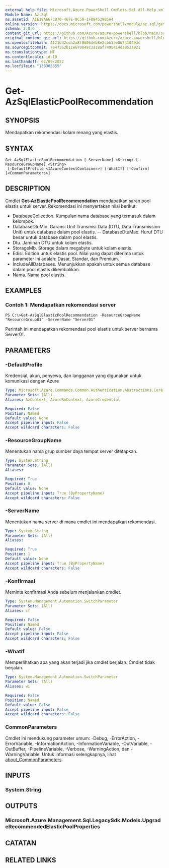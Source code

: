 ```yaml
---
external help file: Microsoft.Azure.PowerShell.Cmdlets.Sql.dll-Help.xml
Module Name: Az.Sql
ms.assetid: A1E19A66-CD70-467E-8C59-1F88453905A4
online version: https://docs.microsoft.com/powershell/module/az.sql/get-azsqlelasticpoolrecommendation
schema: 2.0.0
content_git_url: https://github.com/Azure/azure-powershell/blob/main/src/Sql/Sql/help/Get-AzSqlElasticPoolRecommendation.md
original_content_git_url: https://github.com/Azure/azure-powershell/blob/main/src/Sql/Sql/help/Get-AzSqlElasticPoolRecommendation.md
ms.openlocfilehash: 4121bd2cda2a8f0606deb8e2cbb3ae062410493c
ms.sourcegitcommit: 7e47562b11e670049c3a18af7498414da853a921
ms.translationtype: MT
ms.contentlocale: id-ID
ms.lasthandoff: 02/09/2022
ms.locfileid: "138305355"
---
```

# Get-AzSqlElasticPoolRecommendation

## SYNOPSIS
Mendapatkan rekomendasi kolam renang yang elastis.

## SYNTAX

```
Get-AzSqlElasticPoolRecommendation [-ServerName] <String> [-ResourceGroupName] <String>
 [-DefaultProfile <IAzureContextContainer>] [-WhatIf] [-Confirm] [<CommonParameters>]
```

## DESCRIPTION
Cmdlet **Get-AzElasticPoolRecommendation** mendapatkan saran pool elastis untuk server.
Rekomendasi ini menyertakan nilai berikut:
- DatabaseCollection. Kumpulan nama database yang termasuk dalam kelompok. 
- DatabaseDtuMin. Garansi Unit Transmisi Data (DTU, Data Transmission Unit) untuk database dalam pool elastis. 
 -- DatabaseDtuMax. Huruf DTU besar untuk database dalam pool elastis. 
- Dtu. Jaminan DTU untuk kolam elastis. 
- StorageMb. Storage dalam megabyte untuk kolam elastis. 
- Edisi. Edition untuk elastis pool. Nilai yang dapat diterima untuk parameter ini adalah: Dasar, Standar, dan Premium. 
- IncludeAllDatabases. Menunjukkan apakah untuk semua database dalam pool elastis dikembalikan. 
- Nama. Nama pool elastis.

## EXAMPLES

### Contoh 1: Mendapatkan rekomendasi server
```
PS C:\>Get-AzSqlElasticPoolRecommendation -ResourceGroupName "ResourceGroup01" -ServerName "Server01"
```

Perintah ini mendapatkan rekomendasi pool elastis untuk server bernama Server01.

## PARAMETERS

### -DefaultProfile
Kredensial, akun, penyewa, dan langganan yang digunakan untuk komunikasi dengan Azure

```yaml
Type: Microsoft.Azure.Commands.Common.Authentication.Abstractions.Core.IAzureContextContainer
Parameter Sets: (All)
Aliases: AzContext, AzureRmContext, AzureCredential

Required: False
Position: Named
Default value: None
Accept pipeline input: False
Accept wildcard characters: False
```

### -ResourceGroupName
Menentukan nama grup sumber daya tempat server ditetapkan.

```yaml
Type: System.String
Parameter Sets: (All)
Aliases:

Required: True
Position: 0
Default value: None
Accept pipeline input: True (ByPropertyName)
Accept wildcard characters: False
```

### -ServerName
Menentukan nama server di mana cmdlet ini mendapatkan rekomendasi.

```yaml
Type: System.String
Parameter Sets: (All)
Aliases:

Required: True
Position: 1
Default value: None
Accept pipeline input: True (ByPropertyName)
Accept wildcard characters: False
```

### -Konfirmasi
Meminta konfirmasi Anda sebelum menjalankan cmdlet.

```yaml
Type: System.Management.Automation.SwitchParameter
Parameter Sets: (All)
Aliases: cf

Required: False
Position: Named
Default value: False
Accept pipeline input: False
Accept wildcard characters: False
```

### -WhatIf
Memperlihatkan apa yang akan terjadi jika cmdlet berjalan.
Cmdlet tidak berjalan.

```yaml
Type: System.Management.Automation.SwitchParameter
Parameter Sets: (All)
Aliases: wi

Required: False
Position: Named
Default value: False
Accept pipeline input: False
Accept wildcard characters: False
```

### CommonParameters
Cmdlet ini mendukung parameter umum: -Debug, -ErrorAction, -ErrorVariable, -InformationAction, -InformationVariable, -OutVariable, -OutBuffer, -PipelineVariable, -Verbose, -WarningAction, dan -WarningVariable. Untuk informasi selengkapnya, lihat [about_CommonParameters](http://go.microsoft.com/fwlink/?LinkID=113216).

## INPUTS

### System.String

## OUTPUTS

### Microsoft.Azure.Management.Sql.LegacySdk.Models.UpgradeRecommendedElasticPoolProperties

## CATATAN

## RELATED LINKS
